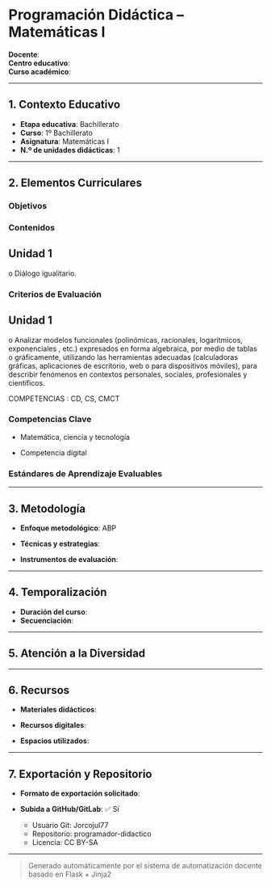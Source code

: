 # Programación Didáctica – Matemáticas I

**Docente**:   
**Centro educativo**:   
**Curso académico**:   

---

## 1. Contexto Educativo

- **Etapa educativa**: Bachillerato
- **Curso**: 1º Bachillerato
- **Asignatura**: Matemáticas I
- **N.º de unidades didácticas**: 1

---

## 2. Elementos Curriculares

### Objetivos


### Contenidos

## Unidad 1
o Diálogo igualitario.


### Criterios de Evaluación

## Unidad 1
o Analizar modelos funcionales (polinómicas, racionales, logarítmicos, 
exponenciales , etc.) expresados en forma algebraica, por medio de tablas o 
gráficamente, utilizando las herramientas adecuadas (calculadoras gráficas, 
aplicaciones de escritorio, web o para dispositivos móviles), para describir 
fenómenos en contextos personales, sociales, profesionales y científicos.  
 
COMPETENCIAS : CD, CS, CMCT


### Competencias Clave


- Matemática, ciencia y tecnología

- Competencia digital



### Estándares de Aprendizaje Evaluables


---

## 3. Metodología

- **Enfoque metodológico**: ABP
- **Técnicas y estrategias**:  
  
- **Instrumentos de evaluación**: 

---

## 4. Temporalización

- **Duración del curso**: 
- **Secuenciación**:  
  

---

## 5. Atención a la Diversidad



---

## 6. Recursos

- **Materiales didácticos**:  
  
- **Recursos digitales**:  
  
- **Espacios utilizados**: 

---

## 7. Exportación y Repositorio

- **Formato de exportación solicitado**: 
- **Subida a GitHub/GitLab**: ✅ Sí

  - Usuario Git: Jorcojul77
  - Repositorio: programador-didactico
  - Licencia: CC BY-SA


---

> Generado automáticamente por el sistema de automatización docente basado en Flask + Jinja2
